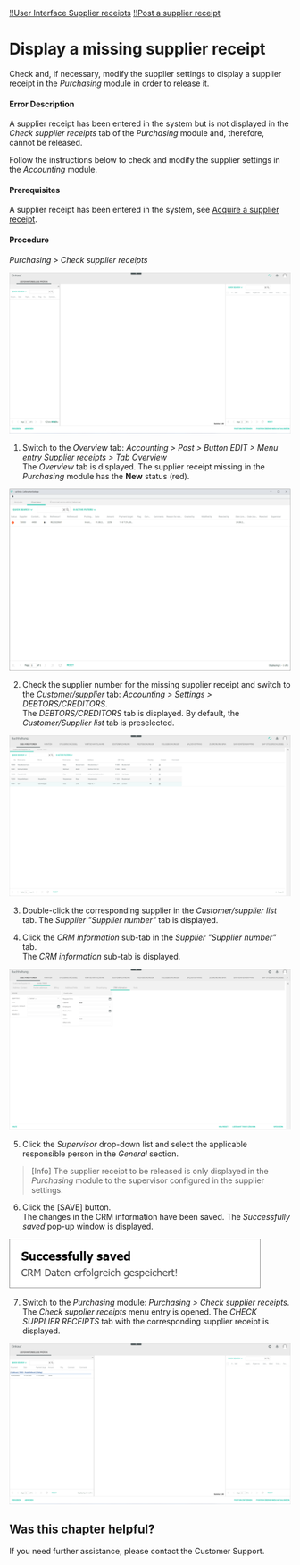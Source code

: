 [!!User Interface Supplier receipts](../UserInterface/01_Book.md#supplier-receipts)
[!!Post a supplier receipt](../Operation/10_ManageReceipts.md#post-a-supplier-receipt)

# Display a missing supplier receipt

Check and, if necessary, modify the supplier settings to display a supplier receipt in the *Purchasing* module in order to release it.

#### Error Description

A supplier receipt has been entered in the system but is not displayed in the *Check supplier receipts* tab of the *Purchasing* module and, therefore, cannot be released.

Follow the instructions below to check and modify the supplier settings in the *Accounting* module.

#### Prerequisites

A supplier receipt has been entered in the system, see [Acquire a supplier receipt](../Operation/10_ManageReceipts.md#acquire-a-supplier-receipt).

#### Procedure

*Purchasing > Check supplier receipts*

  ![Overview](../../Assets/Screenshots/RetailSuiteAccounting/Book/CheckSupplierReceiptsEmpty.png "[Overview]")

1. Switch to the *Overview* tab: *Accounting > Post > Button EDIT > Menu entry Supplier receipts > Tab Overview*  
  The *Overview* tab is displayed. The supplier receipt missing in the *Purchasing* module has the **New** status (red).

  ![Overview](../../Assets/Screenshots/RetailSuiteAccounting/Book/SupplierReceiptsOverview01.png "[Overview]")

2. Check the supplier number for the missing supplier receipt and switch to the *Customer/supplier* tab: *Accounting > Settings > DEBTORS/CREDITORS*.    
  The *DEBTORS/CREDITORS* tab is displayed. By default, the *Customer/Supplier list* tab is preselected.

  ![Customer/supplier list](../../Assets/Screenshots/RetailSuiteAccounting/Settings/CustomerSupplier/CustomerSupplierList.png "[Customer/supplier list]")

3. Double-click the corresponding supplier in the *Customer/supplier list* tab.
  The *Supplier "Supplier number"* tab is displayed.


4. Click the *CRM information* sub-tab in the *Supplier "Supplier number"* tab.  
  The *CRM information* sub-tab is displayed.

  ![Supplier CRM information](../../Assets/Screenshots/RetailSuiteAccounting/Settings/CustomerSupplier/CRMInformation02b.png "[Supplier CRM information]")

5. Click the *Supervisor* drop-down list and select the applicable responsible person in the *General* section.  

  > [Info] The supplier receipt to be released is only displayed in the *Purchasing* module to the supervisor configured in the supplier settings.

6. Click the [SAVE] button.  
  The changes in the CRM information have been saved. The *Successfully saved* pop-up window is displayed.

  ![CRM data saved](../../Assets/Screenshots/RetailSuiteAccounting/Settings/CustomerSupplier/CRMDataSaved.png "[CRM data saved]")

7. Switch to the *Purchasing* module: *Purchasing > Check supplier receipts*.   
  The *Check supplier receipts* menu entry is opened. The *CHECK SUPPLIER RECEIPTS* tab with the corresponding supplier receipt is displayed.

  ![Check supplier receipt](../../Assets/Screenshots/RetailSuiteAccounting/Book/CheckSupplierReceipts01.png "[Check supplier receipt]")

[comment]: <> (Link to continue process -> 10_ManageReceipts.md#Release a supplier receipt in Purchasing?)


## Was this chapter helpful?

If you need further assistance, please contact the Customer Support.
